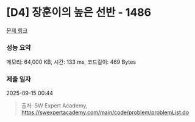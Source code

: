 # [D4] 장훈이의 높은 선반 - 1486 

[문제 링크](https://swexpertacademy.com/main/code/problem/problemDetail.do?contestProbId=AV2b7Yf6ABcBBASw) 

### 성능 요약

메모리: 64,000 KB, 시간: 133 ms, 코드길이: 469 Bytes

### 제출 일자

2025-09-15 00:44



> 출처: SW Expert Academy, https://swexpertacademy.com/main/code/problem/problemList.do